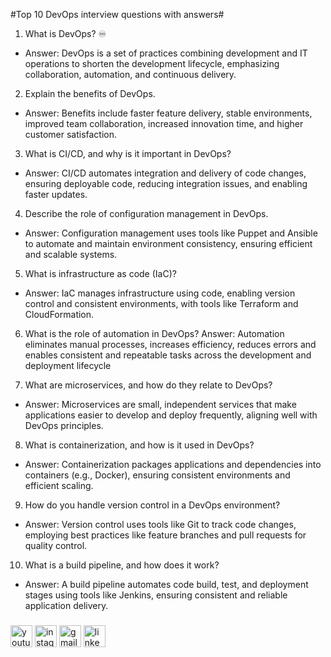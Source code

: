 
#Top 10 DevOps interview questions with answers#

1. What is DevOps? ♾️
- Answer: DevOps is a set of practices combining development and IT operations to shorten the development lifecycle, emphasizing collaboration, automation, and continuous delivery.

2. Explain the benefits of DevOps.
- Answer: Benefits include faster feature delivery, stable environments, improved team collaboration, increased innovation time, and higher customer satisfaction.

3. What is CI/CD, and why is it important in DevOps?
- Answer: CI/CD automates integration and delivery of code changes, ensuring deployable code, reducing integration issues, and enabling faster updates.

4. Describe the role of configuration management in DevOps.
- Answer: Configuration management uses tools like Puppet and Ansible to automate and maintain environment consistency, ensuring efficient and scalable systems.

5. What is infrastructure as code (IaC)?
- Answer: IaC manages infrastructure using code, enabling version control and consistent environments, with tools like Terraform and CloudFormation.

6. What is the role of automation in DevOps?
Answer: Automation eliminates manual processes, increases efficiency, reduces errors and enables consistent and repeatable tasks across the development and deployment lifecycle

7. What are microservices, and how do they relate to DevOps?
- Answer: Microservices are small, independent services that make applications easier to develop and deploy frequently, aligning well with DevOps principles.

8. What is containerization, and how is it used in DevOps?
- Answer: Containerization packages applications and dependencies into containers (e.g., Docker), ensuring consistent environments and efficient scaling.

9. How do you handle version control in a DevOps environment?
- Answer: Version control uses tools like Git to track code changes, employing best practices like feature branches and pull requests for quality control.

10. What is a build pipeline, and how does it work?
- Answer: A build pipeline automates code build, test, and deployment stages using tools like Jenkins, ensuring consistent and reliable application delivery.


###

<div align="left">
  <a href="https://www.youtube.com/@Techwithpatil."><img src="https://img.shields.io/static/v1?message=Youtube&logo=youtube&label=&color=FF0000&logoColor=white&labelColor=&style=for-the-badge" height="35" alt="youtube logo"  /></a>
  <a href="https://www.instagram.com/techwithpatil"><img src="https://img.shields.io/static/v1?message=Instagram&logo=instagram&label=&color=E4405F&logoColor=white&labelColor=&style=for-the-badge" height="35" alt="instagram logo"  /></a>
  <a href="mailto:YOUR_EMAIL_ADDRESS"><img src="https://img.shields.io/static/v1?message=Gmail&logo=gmail&label=&color=D14836&logoColor=white&labelColor=&style=for-the-badge" height="35" alt="gmail logo"  /></a>
  <a href="https://www.linkedin.com/in/tech-with-patil-781b11289/"><img src="https://img.shields.io/static/v1?message=LinkedIn&logo=linkedin&label=&color=0077B5&logoColor=white&labelColor=&style=for-the-badge" height="35" alt="linkedin logo"  /></a>
</div>

###
